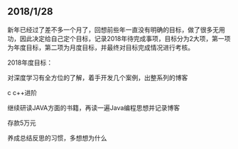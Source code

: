 ## 2018/1/28

新年已经过了差不多一个月了，回想前些年一直没有明确的目标，做了很多无用功，因此决定给自己定个目标，记录2018年待完成事项，目标分为2大项，第一项为年度目标，第二项为月度目标，并最终对目标完成情况进行考核。

2018年度目标：

对深度学习有全方位的了解，着手开发几个案例，出整系列的博客

c c++进阶

继续研读JAVA方面的书籍，再读一遍Java编程思想并记录博客

存款5万元

养成总结反思的习惯，多想想为什么







